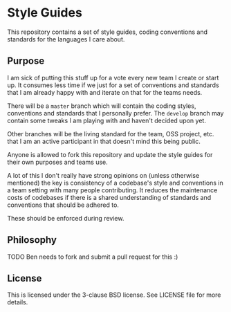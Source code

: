 # Style Guides

This repository contains a set of style guides, coding conventions and
standards for the languages I care about.

## Purpose

I am sick of putting this stuff up for a vote every new team I create or
start up. It consumes less time if we just for a set of conventions and
standards that I am already happy with and iterate on that for the teams
needs.

There will be a `master` branch which will contain the coding styles,
conventions and standards that I personally prefer. The `develop` branch
may contain some tweaks I am playing with and haven't decided upon yet.

Other branches will be the living standard for the team, OSS project,
etc. that I am an active participant in that doesn't mind this being
public.

Anyone is allowed to fork this repository and update the style guides
for their own purposes and teams use.

A lot of this I don't really have strong opinions on (unless otherwise
mentioned) the key is consistency of a codebase's style and conventions
in a team setting with many people contributing. It reduces the maintenance
costs of codebases if there is a shared understanding of standards and
conventions that should be adhered to.

These should be enforced during review.

## Philosophy

TODO Ben needs to fork and submit a pull request for this :)

## License

This is licensed under the 3-clause BSD license. See LICENSE file for
more details.


